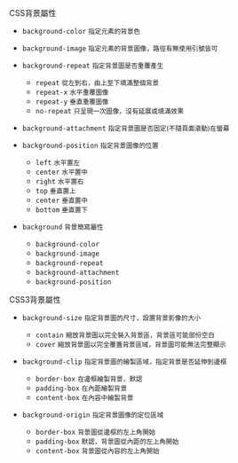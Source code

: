 CSS背景屬性
- `background-color` <small>指定元素的背景色</small>
- `background-image` <small>指定元素的背景圖像，路徑有無使用引號皆可</small>
- `background-repeat` <small>指定背景圖是否重覆產生</small>

	- `repeat` <small>從左到右，由上至下填滿整個背景</small>
	- `repeat-x` <small>水平重覆圖像</small>
	- `repeat-y` <small>垂直重覆圖像</small>
	- `no-repeat` <small>只呈現一次圖像，沒有延展或填滿效果</small>

- `background-attachment` <small>指定背景圖是否固定(不隨頁面滾動)在螢幕</small>
- `background-position` <small>指定背景圖像的位置</small>

	- `left` <small>水平置左</small>
	- `center` <small>水平置中</small>
	- `right` <small>水平置右</small>
	- `top` <small>垂直置上</small>
	- `center` <small>垂直置中</small>
	- `bottom` <small>垂直置下</small>

- `background` <small>背景簡寫屬性</small>

	- `background-color`
	- `background-image`
	- `background-repeat`
	- `background-attachment`
	- `background-position`

CSS3背景屬性
- `background-size` <small>指定背景圖的尺寸，設置背景影像的大小</small>

	- `contain` <small>縮放背景圖以完全裝入背景區，背景區可能部份空白</small>
	- `cover` <small>縮放背景圖以完全覆蓋背景區域，背景圖可能無法完整顯示</small>

- `background-clip` <small>指定背景圖的繪製區域，指定背景是否延伸到邊框</small>	
	
	- `border-box` <small>在邊框繪製背景，默認</small>
	- `padding-box` <small>在內距繪製背景</small>
	- `content-box` <small>在內容中繪製背景</small>

- `background-origin` <small>指定背景圖像的定位區域</small>
	
	- `border-box` <small>背景圖從邊框的左上角開始</small>
	- `padding-box` <small>默認，背景圖從內距的左上角開始</small>
	- `content-box` <small>背景圖從內容的左上角開始</small>